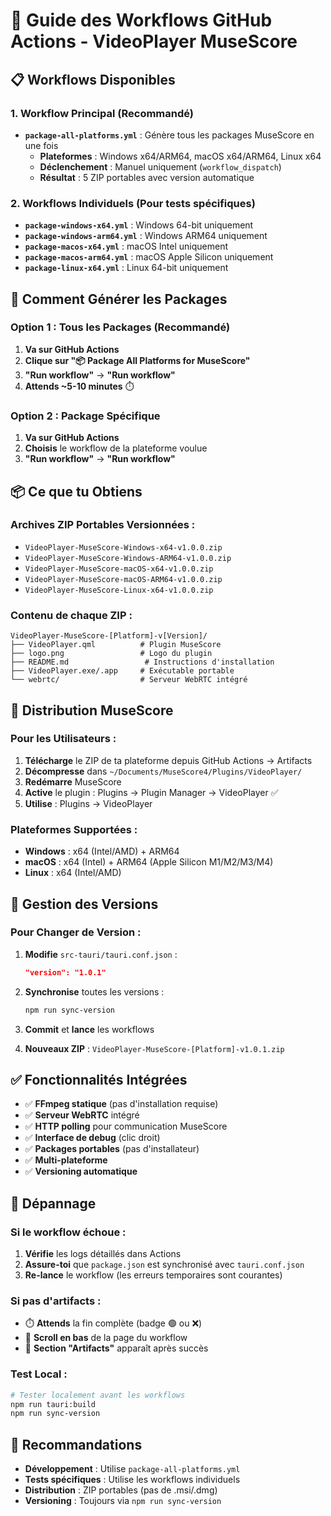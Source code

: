 # 🚀 Guide des Workflows GitHub Actions - VideoPlayer MuseScore

## 📋 Workflows Disponibles

### **1. Workflow Principal (Recommandé)**
- **`package-all-platforms.yml`** : Génère tous les packages MuseScore en une fois
  - **Plateformes** : Windows x64/ARM64, macOS x64/ARM64, Linux x64
  - **Déclenchement** : Manuel uniquement (`workflow_dispatch`)
  - **Résultat** : 5 ZIP portables avec version automatique

### **2. Workflows Individuels (Pour tests spécifiques)**
- **`package-windows-x64.yml`** : Windows 64-bit uniquement
- **`package-windows-arm64.yml`** : Windows ARM64 uniquement
- **`package-macos-x64.yml`** : macOS Intel uniquement
- **`package-macos-arm64.yml`** : macOS Apple Silicon uniquement
- **`package-linux-x64.yml`** : Linux 64-bit uniquement

## 🎯 Comment Générer les Packages

### **Option 1 : Tous les Packages (Recommandé)**

1. **Va sur GitHub Actions**
2. **Clique sur "📦 Package All Platforms for MuseScore"**
3. **"Run workflow"** → **"Run workflow"**
4. **Attends ~5-10 minutes** ⏱️

### **Option 2 : Package Spécifique**

1. **Va sur GitHub Actions**  
2. **Choisis** le workflow de la plateforme voulue
3. **"Run workflow"** → **"Run workflow"**

## 📦 Ce que tu Obtiens

### **Archives ZIP Portables Versionnées :**
- `VideoPlayer-MuseScore-Windows-x64-v1.0.0.zip`
- `VideoPlayer-MuseScore-Windows-ARM64-v1.0.0.zip`
- `VideoPlayer-MuseScore-macOS-x64-v1.0.0.zip`
- `VideoPlayer-MuseScore-macOS-ARM64-v1.0.0.zip`
- `VideoPlayer-MuseScore-Linux-x64-v1.0.0.zip`

### **Contenu de chaque ZIP :**
```
VideoPlayer-MuseScore-[Platform]-v[Version]/
├── VideoPlayer.qml          # Plugin MuseScore
├── logo.png                 # Logo du plugin  
├── README.md                 # Instructions d'installation
├── VideoPlayer.exe/.app     # Exécutable portable
└── webrtc/                  # Serveur WebRTC intégré
```

## 🎵 Distribution MuseScore

### **Pour les Utilisateurs :**
1. **Télécharge** le ZIP de ta plateforme depuis GitHub Actions → Artifacts
2. **Décompresse** dans `~/Documents/MuseScore4/Plugins/VideoPlayer/`
3. **Redémarre** MuseScore
4. **Active** le plugin : Plugins → Plugin Manager → VideoPlayer ✅
5. **Utilise** : Plugins → VideoPlayer

### **Plateformes Supportées :**
- **Windows** : x64 (Intel/AMD) + ARM64
- **macOS** : x64 (Intel) + ARM64 (Apple Silicon M1/M2/M3/M4)
- **Linux** : x64 (Intel/AMD)

## 🔄 Gestion des Versions

### **Pour Changer de Version :**

1. **Modifie** `src-tauri/tauri.conf.json` :
   ```json
   "version": "1.0.1"
   ```

2. **Synchronise** toutes les versions :
   ```bash
   npm run sync-version
   ```

3. **Commit** et **lance** les workflows
4. **Nouveaux ZIP** : `VideoPlayer-MuseScore-[Platform]-v1.0.1.zip`

## ✅ Fonctionnalités Intégrées

- ✅ **FFmpeg statique** (pas d'installation requise)
- ✅ **Serveur WebRTC** intégré
- ✅ **HTTP polling** pour communication MuseScore
- ✅ **Interface de debug** (clic droit)
- ✅ **Packages portables** (pas d'installateur)
- ✅ **Multi-plateforme** 
- ✅ **Versioning automatique**

## 🔧 Dépannage

### **Si le workflow échoue :**
1. **Vérifie** les logs détaillés dans Actions
2. **Assure-toi** que `package.json` est synchronisé avec `tauri.conf.json`
3. **Re-lance** le workflow (les erreurs temporaires sont courantes)

### **Si pas d'artifacts :**
- ⏱️ **Attends** la fin complète (badge 🟢 ou ❌)
- 📍 **Scroll en bas** de la page du workflow
- 📂 **Section "Artifacts"** apparaît après succès

### **Test Local :**
```bash
# Tester localement avant les workflows
npm run tauri:build
npm run sync-version
```

## 🎯 Recommandations

- **Développement** : Utilise `package-all-platforms.yml` 
- **Tests spécifiques** : Utilise les workflows individuels
- **Distribution** : ZIP portables (pas de .msi/.dmg)
- **Versioning** : Toujours via `npm run sync-version`